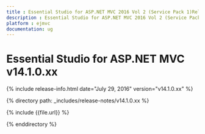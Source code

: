 ```yaml
---
title : Essential Studio for ASP.NET MVC 2016 Vol 2 (Service Pack 1)Release Notes
description : Essential Studio for ASP.NET MVC 2016 Vol 2 (Service Pack 1)Release Notes
platform : ejmvc
documentation: ug
---
```


# Essential Studio for ASP.NET MVC v14.1.0.xx

{% include release-info.html date="July 29, 2016" version="v14.1.0.xx" %} 

{% directory path: _includes/release-notes/v14.1.0.xx %}

{% include {{file.url}} %}

{% enddirectory %}